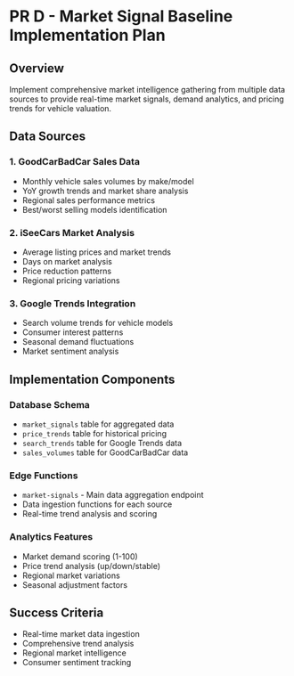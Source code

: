 # PR D - Market Signal Baseline Implementation Plan

## Overview
Implement comprehensive market intelligence gathering from multiple data sources to provide real-time market signals, demand analytics, and pricing trends for vehicle valuation.

## Data Sources

### 1. GoodCarBadCar Sales Data
- Monthly vehicle sales volumes by make/model
- YoY growth trends and market share analysis
- Regional sales performance metrics
- Best/worst selling models identification

### 2. iSeeCars Market Analysis  
- Average listing prices and market trends
- Days on market analysis
- Price reduction patterns
- Regional pricing variations

### 3. Google Trends Integration
- Search volume trends for vehicle models
- Consumer interest patterns
- Seasonal demand fluctuations
- Market sentiment analysis

## Implementation Components

### Database Schema
- `market_signals` table for aggregated data
- `price_trends` table for historical pricing
- `search_trends` table for Google Trends data
- `sales_volumes` table for GoodCarBadCar data

### Edge Functions
- `market-signals` - Main data aggregation endpoint
- Data ingestion functions for each source
- Real-time trend analysis and scoring

### Analytics Features
- Market demand scoring (1-100)
- Price trend analysis (up/down/stable)
- Regional market variations
- Seasonal adjustment factors

## Success Criteria
- Real-time market data ingestion
- Comprehensive trend analysis
- Regional market intelligence
- Consumer sentiment tracking
